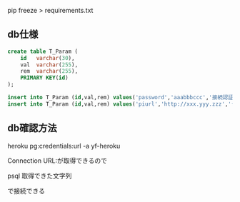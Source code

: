 pip freeze > requirements.txt


## db仕様

```sql
create table T_Param (
	id   varchar(30),
	val  varchar(255),
	rem  varchar(255),
	PRIMARY KEY(id)
);
```

```sql
insert into T_Param (id,val,rem) values('password','aaabbbccc','接続認証用のパスワード');
insert into T_Param (id,val,rem) values('piurl','http://xxx.yyy.zzz','ラズパイのIF用APIのURL');
```

## db確認方法
heroku pg:credentials:url -a yf-heroku

Connection URL:が取得できるので

psql 取得できた文字列

で接続できる
